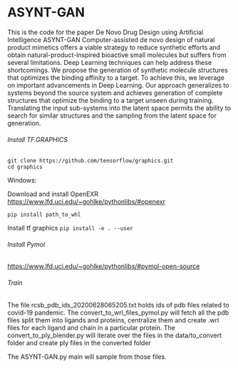 # ASYNT-GAN
This is the code for the paper De Novo Drug Design using Artificial Intelligence ASYNT-GAN
Computer-assisted de novo design of natural product mimetics offers a viable strategy to reduce synthetic efforts and obtain natural-product-inspired bioactive small molecules but suffers from several limitations. Deep Learning techniques can help address these shortcomings. We propose the generation of synthetic molecule structures that optimizes the binding affinity to a target. To achieve this, we leverage on important advancements in Deep Learning. Our approach generalizes to systems beyond the source system and achieves generation of complete structures that optimize the binding to a target unseen during training. Translating the input sub-systems into the latent space permits the ability to search for similar structures and the sampling from the latent space for generation.


###### Install TF.GRAPHICS

```
git clone https://github.com/tensorflow/graphics.git
cd graphics
```
Windows:

Download  and install OpenEXR
https://www.lfd.uci.edu/~gohlke/pythonlibs/#openexr  

`pip install path_to_whl`

Install tf graphics
`pip install -e . --user`

###### Install Pymol

https://www.lfd.uci.edu/~gohlke/pythonlibs/#pymol-open-source

###### Train

The file rcsb_pdb_ids_20200628065205.txt holds ids of pdb files related to covid-19 pandemic.
The convert_to_wrl_files_pymol.py will fetch all the pdb files  split them into ligands and proteins, centralize them and create .wrl files for each ligand and chain in a particular protein.
The convert_to_ply_blender.py will iterate over the files in the  data/to_convert folder and create ply files in the converted folder

The ASYNT-GAN.py main will sample from those files.